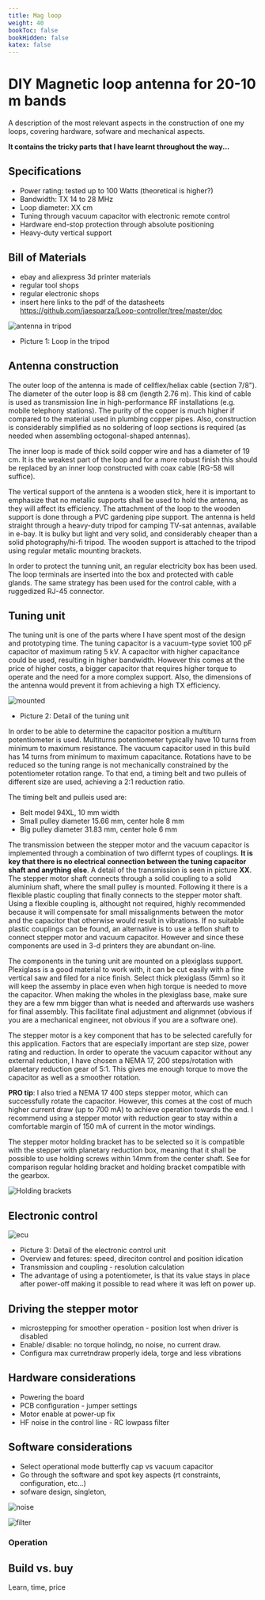```yaml
---
title: Mag loop
weight: 40
bookToc: false
bookHidden: false
katex: false
---
```


# DIY Magnetic loop antenna for 20-10 m bands

A description of the most relevant aspects in the construction of one my loops, covering hardware, sofware and mechanical aspects.

**It contains the tricky parts that I have learnt throughout the way...**

## Specifications
* Power rating: tested up to 100 Watts (theoretical is higher?)
* Bandwidth: TX 14 to 28 MHz
* Loop diameter: XX cm
* Tuning through vacuum capacitor with electronic remote control
* Hardware end-stop protection through absolute positioning
* Heavy-duty vertical support

## Bill of Materials
* ebay and aliexpress 3d printer materials
* regular tool shops
* regular electronic shops
* insert here links to the pdf of the datasheets https://github.com/jaesparza/Loop-controller/tree/master/doc

![antenna in tripod]() 
* Picture 1: Loop in the tripod

## Antenna construction

The outer loop of the antenna is made of cellflex/heliax cable (section 7/8"). The diameter of the outer loop is 88 cm (length 2.76 m). This kind of cable is used as transmission line in high-performance RF installations (e.g. mobile telephony stations). The purity of the copper is much higher if compared to the material used in plumbing copper pipes. Also, construction is considerably simplified as no soldering of loop sections is required (as needed when assembling octogonal-shaped antennas).

The inner loop is made of thick soild copper wire and has a diameter of 19 cm. It is the weakest part of the loop and for a more robust finish this should be replaced by an inner loop constructed with coax cable (RG-58 will suffice).

The vertical support of the anntena is a wooden stick, here it is important to emphasize that no metallic supports shall be used to hold the antenna, as they will affect its efficiency. The attachment of the loop to the wooden support is done through a PVC gardening pipe support. The antenna is held straight through a heavy-duty tripod for camping TV-sat antennas, available in e-bay. It is bulky but light and very solid, and considerably cheaper than a solid photography/hi-fi tripod. The wooden support is attached to the tripod using regular metalic mounting brackets.

In order to protect the tunning unit, an regular electricity box has been used. The loop terminals are inserted into the box and protected with cable glands. The same strategy has been used for the control cable, with a ruggedized RJ-45 connector.

## Tuning unit
The tuning unit is one of the parts where I have spent most of the design and prototyping time. The tuning capacitor is a vacuum-type soviet 100 pF capacitor of maximum rating 5 kV. A capacitor with higher capacitance could be used, resulting in higher bandwidth. However this comes at the price of higher costs, a bigger capacitor that requires higher torque to operate and the need for a more complex support. Also, the dimensions of the antenna would prevent it from achieving a high TX efficiency.

![mounted](/img/tunningUnitResized.jpg)
* Picture 2: Detail of the tuning unit

In order to be able to determine the capacitor position a multiturn potentiometer is used. Multiturns potentiometer typically have 10 turns from minimum to maximum resistance. The vacuum capacitor used in this build has 14 turns from minimum to maximum capacitance. Rotations have to be reduced so the tuning range is not mechanically constrained by the potentiometer rotation range. To that end, a timing belt and two pulleis of different size are used, achieving a 2:1 reduction ratio.

The timing belt and pulleis used are:
* Belt model 94XL, 10 mm width
* Small pulley diameter 15.66 mm, center hole 8 mm
* Big pulley diameter 31.83 mm, center hole 6 mm

The transmission between the stepper motor and the vacuum capacitor is implemented through a combination of two differnt types of couplings. **It is key that there is no electrical connection between the tuning capacitor shaft and anything else**. A detail of the transmission is seen in picture **XX**. The stepper motor shaft connects through a solid coupling to a solid aluminium shaft, where the small pulley is mounted. Following it there is a flexible plastic coupling that finally connects to the stepper motor shaft. Using a flexible coupling is, althought not required, highly recommended because it will compensate for small missalignments between the motor and the capacitor that otherwise would result in vibrations. If no suitable plastic couplings can be found, an alternative is to use a teflon shaft to connect stepper motor and vacuum capacitor. However and since these components are used in 3-d printers they are abundant on-line.

The components in the tuning unit are mounted on a plexiglass support. Plexiglass is a good material to work with, it can be cut easily with a fine vertical saw and filed for a nice finish. Select thick plexiglass (5mm) so it will keep the assemby in place even when high torque is needed to move the capacitor. When making the wholes in the plexiglass base, make sure they are a few mm bigger than what is needed and afterwards use washers for final assembly. This facilitate final adjustment and alignmnet (obvious if you are a mechanical engineer, not obvious if you are a software one).

The stepper motor is a key component that has to be selected carefully for this application. Factors that are especially important are step size, power rating and reduction. In order to operate the vacuum capacitor without any external reduction, I have chosen a NEMA 17, 200 steps/rotation with planetary reduction gear of 5:1. This gives me enough torque to move the capacitor as well as a smoother rotation.

**PRO tip**: I also tried a NEMA 17 400 steps stepper motor, which can successfully rotate the capacitor. However, this comes at the cost of much higher current draw (up to 700 mA) to achieve operation towards the end. I recommend using a stepper motor with reduction gear to stay within a comfortable margin of 150 mA of current in the motor windings. 

The stepper motor holding bracket has to be selected so it is compatible with the stepper with planetary reduction box, meaning that it shall be possible to use holding screws within 14mm from the center shaft. See for comparison regular holding bracket and holding bracket compatible with the gearbox.

![Holding brackets]()

## Electronic control

![ecu]()
* Picture 3: Detail of the electronic control unit
* Overview and fetures: speed, direciton control and position idication
* Transmission and coupling - resolution calculation
* The advantage of using a potentiometer, is that its value stays in place after power-off making it possible to read where it was left on power up.

## Driving the stepper motor
* microstepping for smoother operation - position lost when driver is disabled
* Enable/ disable: no torque holindg, no noise, no current draw.
* Configura max curretndraw properly idela, torge and less vibrations

## Hardware considerations
* Powering the board
* PCB configuration - jumper settings
* Motor enable at power-up fix
* HF noise in the control line - RC lowpass filter

## Software considerations
* Select operational mode butterfly cap vs vacuum capacitor 
* Go through the software and spot key aspects (rt constraints, configuration, etc...)
* sofware design, singleton, 

![noise]()

![filter]()

### Operation

## Build vs. buy

Learn, time, price